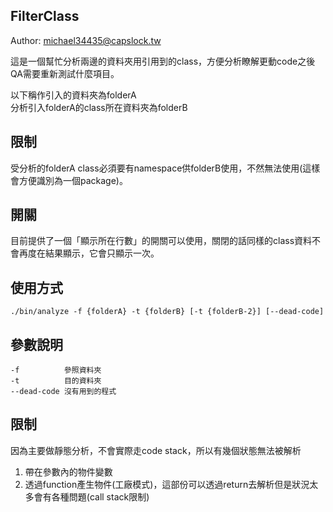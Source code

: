FilterClass
--

Author: michael34435@capslock.tw

這是一個幫忙分析兩邊的資料夾用引用到的class，方便分析瞭解更動code之後QA需要重新測試什麼項目。


以下稱作引入的資料夾為folderA  
分析引入folderA的class所在資料夾為folderB


## 限制
受分析的folderA class必須要有namespace供folderB使用，不然無法使用(這樣會方便識別為一個package)。

## 開關
目前提供了一個「顯示所在行數」的開關可以使用，關閉的話同樣的class資料不會再度在結果顯示，它會只顯示一次。

## 使用方式
    ./bin/analyze -f {folderA} -t {folderB} [-t {folderB-2}] [--dead-code]

## 參數說明
    -f          參照資料夾
    -t          目的資料夾
    --dead-code 沒有用到的程式

## 限制
因為主要做靜態分析，不會實際走code stack，所以有幾個狀態無法被解析

1. 帶在參數內的物件變數  
2. 透過function產生物件(工廠模式)，這部份可以透過return去解析但是狀況太多會有各種問題(call stack限制)
